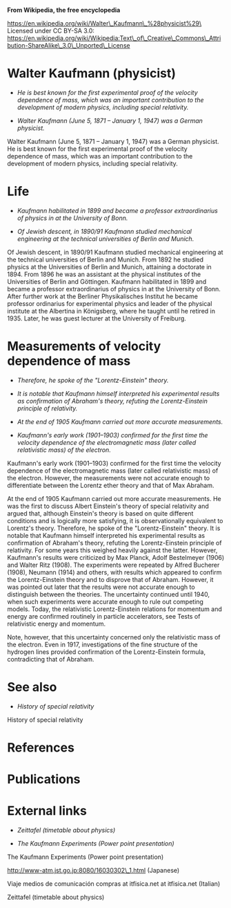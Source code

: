 **From Wikipedia, the free encyclopedia**

https://en.wikipedia.org/wiki/Walter\_Kaufmann\_%28physicist%29\
Licensed under CC BY-SA 3.0:\
https://en.wikipedia.org/wiki/Wikipedia:Text\_of\_Creative\_Commons\_Attribution-ShareAlike\_3.0\_Unported\_License

Walter Kaufmann (physicist)
===========================

-   *He is best known for the first experimental proof of the velocity
    dependence of mass, which was an important contribution to the
    development of modern physics, including special relativity.*

-   *Walter Kaufmann (June 5, 1871 – January 1, 1947) was a German
    physicist.*

Walter Kaufmann (June 5, 1871 – January 1, 1947) was a German physicist.
He is best known for the first experimental proof of the velocity
dependence of mass, which was an important contribution to the
development of modern physics, including special relativity.

Life
====

-   *Kaufmann habilitated in 1899 and became a professor extraordinarius
    of physics in at the University of Bonn.*

-   *Of Jewish descent, in 1890/91 Kaufmann studied mechanical
    engineering at the technical universities of Berlin and Munich.*

Of Jewish descent, in 1890/91 Kaufmann studied mechanical engineering at
the technical universities of Berlin and Munich. From 1892 he studied
physics at the Universities of Berlin and Munich, attaining a doctorate
in 1894. From 1896 he was an assistant at the physical institutes of the
Universities of Berlin and Göttingen. Kaufmann habilitated in 1899 and
became a professor extraordinarius of physics in at the University of
Bonn. After further work at the Berliner Physikalisches Institut he
became professor ordinarius for experimental physics and leader of the
physical institute at the Albertina in Königsberg, where he taught until
he retired in 1935. Later, he was guest lecturer at the University of
Freiburg.

Measurements of velocity dependence of mass
===========================================

-   *Therefore, he spoke of the "Lorentz-Einstein" theory.*

-   *It is notable that Kaufmann himself interpreted his experimental
    results as confirmation of Abraham's theory, refuting the
    Lorentz-Einstein principle of relativity.*

-   *At the end of 1905 Kaufmann carried out more accurate
    measurements.*

-   *Kaufmann's early work (1901–1903) confirmed for the first time the
    velocity dependence of the electromagnetic mass (later called
    relativistic mass) of the electron.*

Kaufmann's early work (1901–1903) confirmed for the first time the
velocity dependence of the electromagnetic mass (later called
relativistic mass) of the electron. However, the measurements were not
accurate enough to differentiate between the Lorentz ether theory and
that of Max Abraham.

At the end of 1905 Kaufmann carried out more accurate measurements. He
was the first to discuss Albert Einstein's theory of special relativity
and argued that, although Einstein's theory is based on quite different
conditions and is logically more satisfying, it is observationally
equivalent to Lorentz's theory. Therefore, he spoke of the
"Lorentz-Einstein" theory. It is notable that Kaufmann himself
interpreted his experimental results as confirmation of Abraham's
theory, refuting the Lorentz-Einstein principle of relativity. For some
years this weighed heavily against the latter. However, Kaufmann's
results were criticized by Max Planck, Adolf Bestelmeyer (1906) and
Walter Ritz (1908). The experiments were repeated by Alfred Bucherer
(1908), Neumann (1914) and others, with results which appeared to
confirm the Lorentz-Einstein theory and to disprove that of Abraham.
However, it was pointed out later that the results were not accurate
enough to distinguish between the theories. The uncertainty continued
until 1940, when such experiments were accurate enough to rule out
competing models. Today, the relativistic Lorentz-Einstein relations for
momentum and energy are confirmed routinely in particle accelerators,
see Tests of relativistic energy and momentum.

Note, however, that this uncertainty concerned only the relativistic
mass of the electron. Even in 1917, investigations of the fine structure
of the hydrogen lines provided confirmation of the Lorentz-Einstein
formula, contradicting that of Abraham.

See also
========

-   *History of special relativity*

History of special relativity

References
==========

Publications
============

External links
==============

-   *Zeittafel (timetable about physics)*

-   *The Kaufmann Experiments (Power point presentation)*

The Kaufmann Experiments (Power point presentation)

http://www-atm.jst.go.jp:8080/16030302\_1.html (Japanese)

Viaje medios de comunicación compras at itfisica.net at itfisica.net
(Italian)

Zeittafel (timetable about physics)
